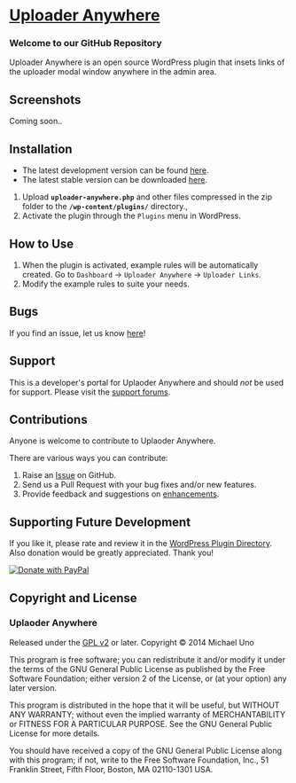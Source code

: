 # [Uploader Anywhere](http://wordpress.org/plugins/uploader-anywhere/) #

### Welcome to our GitHub Repository

Uploader Anywhere is an open source WordPress plugin that insets links of the uploader modal window anywhere in the admin area.

## Screenshots ##
Coming soon..

## Installation ##

- The latest development version can be found [here](https://github.com/michaeluno/uploader-anywhere/branches). 
- The latest stable version can be downloaded [here](http://downloads.wordpress.org/plugin/uploader-anywhere.latest-stable.zip).

1. Upload **`uploader-anywhere.php`** and other files compressed in the zip folder to the **`/wp-content/plugins/`** directory.,
2. Activate the plugin through the `Plugins` menu in WordPress.

## How to Use ##

1. When the plugin is activated, example rules will be automatically created. Go to `Dashboard` -> `Uploader Anywhere` -> `Uploader Links`.
2. Modify the example rules to suite your needs.

## Bugs ##
If you find an issue, let us know [here](https://github.com/michaeluno/uploader-anywhere/issues)!

## Support ##
This is a developer's portal for Uplaoder Anywhere and should _not_ be used for support. Please visit the [support forums](http://wordpress.org/support/plugin/uploader-anywhere).

## Contributions ##
Anyone is welcome to contribute to Uplaoder Anywhere.

There are various ways you can contribute:

1. Raise an [Issue](https://github.com/michaeluno/uploader-anywhere/issues) on GitHub.
2. Send us a Pull Request with your bug fixes and/or new features.
3. Provide feedback and suggestions on [enhancements](https://github.com/michaeluno/uploader-anywhere/issues?direction=desc&labels=Enhancement&page=1&sort=created&state=open).

## Supporting Future Development ##

If you like it, please rate and review it in the [WordPress Plugin Directory](http://wordpress.org/support/view/plugin-reviews/uploader-anywhere?filter=5). Also donation would be greatly appreciated. Thank you!

[![Donate with PayPal](https://www.paypal.com/en_US/i/btn/x-click-but04.gif)](https://en.michaeluno.jp/donate) 

## Copyright and License ##

### Uplaoder Anywhere ###
Released under the [GPL v2](./LICENSE.txt) or later.
Copyright © 2014 Michael Uno

This program is free software; you can redistribute it and/or modify
it under the terms of the GNU General Public License as published by
the Free Software Foundation; either version 2 of the License, or
(at your option) any later version.

This program is distributed in the hope that it will be useful,
but WITHOUT ANY WARRANTY; without even the implied warranty of
MERCHANTABILITY or FITNESS FOR A PARTICULAR PURPOSE.  See the
GNU General Public License for more details.

You should have received a copy of the GNU General Public License along
with this program; if not, write to the Free Software Foundation, Inc.,
51 Franklin Street, Fifth Floor, Boston, MA 02110-1301 USA.